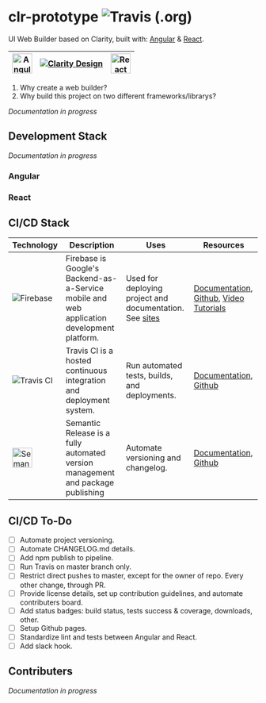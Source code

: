 # clr-prototype ![Travis (.org)](https://img.shields.io/travis/andrewredican/clr-prototype)

UI Web Builder based on Clarity, built with: [Angular](https://clr-prototype-angular.firebaseapp.com/) & [React](https://clr-prototype-react.firebaseapp.com/).

| [<img alt="Angular" height="40" src="https://angular.io/assets/images/logos/angular/angular.svg" />](https://angular.io/) | [![Clarity Design](https://clarity.design/clarity-logo.eb275aa53551567fa576.svg)](https://clarity.design/) | [<img alt="React" height="40" src="https://upload.wikimedia.org/wikipedia/commons/thumb/a/a7/React-icon.svg/512px-React-icon.svg.png" />](https://reactjs.org/) |
| ------------------------------------------------------------------------------------------------------------------------- | ---------------------------------------------------------------------------------------------------------- | --------------------------------------------------------------------------------------------------------------------------------------------------------------- |


1. Why create a web builder?
2. Why build this project on two different frameworks/librarys?

_Documentation in progress_

## Development Stack

_Documentation in progress_

### Angular

### React

## CI/CD Stack

| Technology                                                                                                                                                                                      | Description                                                                                | Uses                                                        | Resources                                                                                                                                            |
| ----------------------------------------------------------------------------------------------------------------------------------------------------------------------------------------------- | ------------------------------------------------------------------------------------------ | ----------------------------------------------------------- | ---------------------------------------------------------------------------------------------------------------------------------------------------- |
| ![Firebase](https://www.gstatic.com/devrel-devsite/prod/v172e5dffd78b32f4b12f8112b00e940d4993af48229fac5346097b33edb0f543/firebase/images/lockup.png)                                           | Firebase is Google's Backend-as-a-Service mobile and web application development platform. | Used for deploying project and documentation. See [sites]() | [Documentation](https://firebase.google.com/docs/), [Github](https://github.com/firebase/), [Video Tutorials](https://www.youtube.com/user/Firebase) |
| ![Travis CI](https://styleguide.travis-ci.com/images/logos/travis-footer-logo-new.svg)                                                                                                          | Travis CI is a hosted continuous integration and deployment system.                        | Run automated tests, builds, and deployments.               | [Documentation](https://docs.travis-ci.com/), [Github](https://github.com/travis-ci/travis-ci)                                                       |
| <img alt="Semantic Release" src="https://blobscdn.gitbook.com/v0/b/gitbook-28427.appspot.com/o/spaces%2F-LGsE7zdvzHI5cG-XV6p%2Favatar.png?generation=1531025611396529&alt=media" height="40" /> | Semantic Release is a fully automated version management and package publishing            | Automate versioning and changelog.                          | [Documentation](https://semantic-release.gitbook.io/semantic-release/), [Github](https://github.com/semantic-release/semantic-releasei)              |

## CI/CD To-Do

- [ ] Automate project versioning.
- [ ] Automate CHANGELOG.md details.
- [ ] Add npm publish to pipeline.
- [ ] Run Travis on master branch only.
- [ ] Restrict direct pushes to master, except for the owner of repo. Every other change, through PR.
- [ ] Provide license details, set up contribution guidelines, and automate contributers board.
- [ ] Add status badges: build status, tests success & coverage, downloads, other.
- [ ] Setup Github pages.
- [ ] Standardize lint and tests between Angular and React.
- [ ] Add slack hook.

## Contributers

_Documentation in progress_
